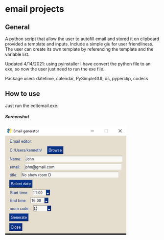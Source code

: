 # email projects
## General

A python script that allow the user to autofill email and stored it on clipboard provided a template and inputs. Include a simple giu for user friendliness.
The user can create its own template by referencing the template and the variable list. 

Updated 4/14/2021:
using pyinstaller I have convert the python file to an exe, so now the user just need to run the exe file.

Package used: 
datetime, calendar, PySimpleGUI, os, pyperclip, codecs
 
## How to use
Just run the editemail.exe.

##### Screenshot
![giu](https://github.com/kennetchau/emailprojects/blob/main/interface.PNG)
